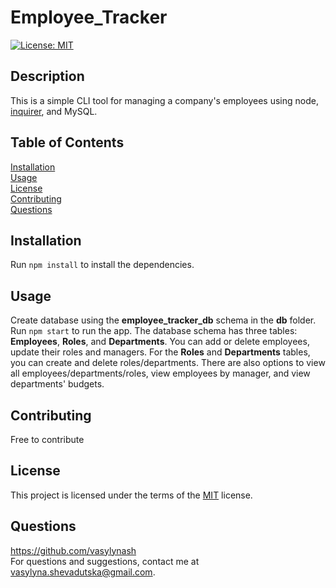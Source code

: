 # Employee_Tracker

[![License: MIT](https://img.shields.io/badge/License-MIT-yellow.svg)](https://opensource.org/licenses/MIT)

  ## Description
  This is a simple CLI tool for managing a company's employees using node, [inquirer](https://www.npmjs.com/package/inquirer), and MySQL.

  ## Table of Contents
  [Installation](#installation)  
    [Usage](#usage)  
    [License](#license)  
    [Contributing](#contributing)  
    [Questions](#questions)  

  ## Installation
  Run ```npm install``` to install the dependencies.

  ## Usage
  Create database using the **employee_tracker_db** schema in the **db** folder.  
  Run ```npm start``` to run the app. 
  The database schema has three tables: **Employees**, **Roles**, and **Departments**. You can add or delete employees, update their roles and managers. For the **Roles** and **Departments** tables, you can create and delete roles/departments. There are also options to view all employees/departments/roles, view employees by manager, and view departments' budgets. 
  
  ## Contributing
  Free to contribute

  ## License
  This project is licensed under the terms of the [MIT](https://opensource.org/licenses/MIT) license.


  ## Questions
  https://github.com/vasylynash  
  For questions and suggestions, contact me at vasylyna.shevadutska@gmail.com.
